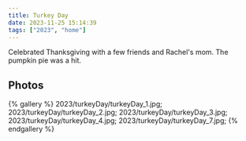 ```yaml
---
title: Turkey Day
date: 2023-11-25 15:14:39
tags: ["2023", "home"]
---
```


Celebrated Thanksgiving with a few friends and Rachel's mom. The pumpkin pie was a hit.

## Photos

{% gallery %}
2023/turkeyDay/turkeyDay_1.jpg;
2023/turkeyDay/turkeyDay_2.jpg;
2023/turkeyDay/turkeyDay_3.jpg;
2023/turkeyDay/turkeyDay_4.jpg;
2023/turkeyDay/turkeyDay_7.jpg;
{% endgallery %}

